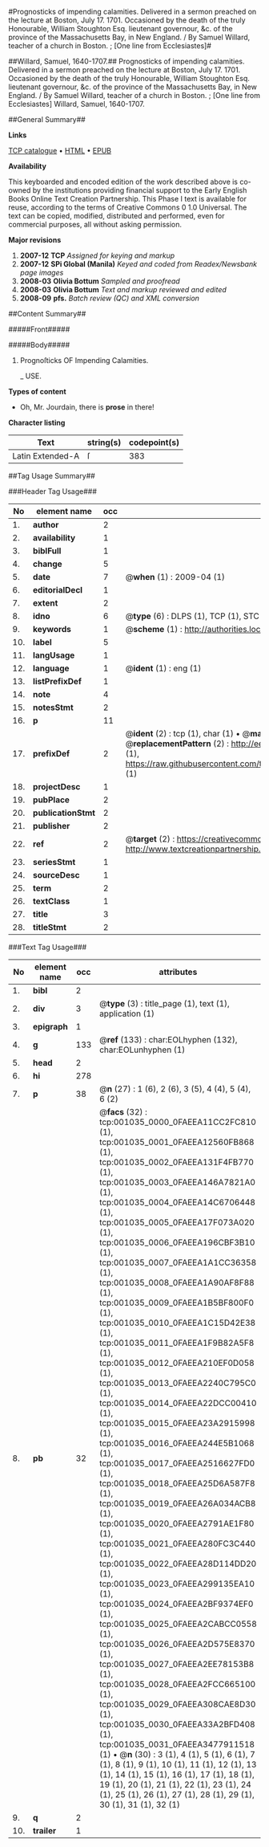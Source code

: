 #Prognosticks of impending calamities. Delivered in a sermon preached on the lecture at Boston, July 17. 1701. Occasioned by the death of the truly Honourable, William Stoughton Esq. lieutenant governour, &c. of the province of the Massachusetts Bay, in New England. / By Samuel Willard, teacher of a church in Boston. ; [One line from Ecclesiastes]#

##Willard, Samuel, 1640-1707.##
Prognosticks of impending calamities. Delivered in a sermon preached on the lecture at Boston, July 17. 1701. Occasioned by the death of the truly Honourable, William Stoughton Esq. lieutenant governour, &c. of the province of the Massachusetts Bay, in New England. / By Samuel Willard, teacher of a church in Boston. ; [One line from Ecclesiastes]
Willard, Samuel, 1640-1707.

##General Summary##

**Links**

[TCP catalogue](http://www.ota.ox.ac.uk/tcp/)  • 
[HTML](http://tei.it.ox.ac.uk/tcp/Texts-HTML/free/N00/N00859.html)  • 
[EPUB](http://tei.it.ox.ac.uk/tcp/Texts-EPUB/free/N00/N00859.epub)

**Availability**

This keyboarded and encoded edition of the
	       work described above is co-owned by the institutions
	       providing financial support to the Early English Books
	       Online Text Creation Partnership. This Phase I text is
	       available for reuse, according to the terms of Creative
	       Commons 0 1.0 Universal. The text can be copied,
	       modified, distributed and performed, even for
	       commercial purposes, all without asking permission.

**Major revisions**

1. __2007-12__ __TCP__ *Assigned for keying and markup*
1. __2007-12__ __SPi Global (Manila)__ *Keyed and coded from Readex/Newsbank page images*
1. __2008-03__ __Olivia Bottum__ *Sampled and proofread*
1. __2008-03__ __Olivia Bottum__ *Text and markup reviewed and edited*
1. __2008-09__ __pfs.__ *Batch review (QC) and XML conversion*

##Content Summary##

#####Front#####

#####Body#####

1. Prognoſticks OF Impending Calamities.

    _ USE.

**Types of content**

  * Oh, Mr. Jourdain, there is **prose** in there!

**Character listing**


|Text|string(s)|codepoint(s)|
|---|---|---|
|Latin Extended-A|ſ|383|

##Tag Usage Summary##

###Header Tag Usage###

|No|element name|occ|attributes|
|---|---|---|---|
|1.|__author__|2||
|2.|__availability__|1||
|3.|__biblFull__|1||
|4.|__change__|5||
|5.|__date__|7| @__when__ (1) : 2009-04 (1)|
|6.|__editorialDecl__|1||
|7.|__extent__|2||
|8.|__idno__|6| @__type__ (6) : DLPS (1), TCP (1), STC (1), NOTIS (1), IMAGE-SET (1), EVANS-CITATION (1)|
|9.|__keywords__|1| @__scheme__ (1) : http://authorities.loc.gov/ (1)|
|10.|__label__|5||
|11.|__langUsage__|1||
|12.|__language__|1| @__ident__ (1) : eng (1)|
|13.|__listPrefixDef__|1||
|14.|__note__|4||
|15.|__notesStmt__|2||
|16.|__p__|11||
|17.|__prefixDef__|2| @__ident__ (2) : tcp (1), char (1)  •  @__matchPattern__ (2) : ([0-9\-]+):([0-9IVX]+) (1), (.+) (1)  •  @__replacementPattern__ (2) : http://eebo.chadwyck.com/downloadtiff?vid=$1&page=$2 (1), https://raw.githubusercontent.com/textcreationpartnership/Texts/master/tcpchars.xml#$1 (1)|
|18.|__projectDesc__|1||
|19.|__pubPlace__|2||
|20.|__publicationStmt__|2||
|21.|__publisher__|2||
|22.|__ref__|2| @__target__ (2) : https://creativecommons.org/publicdomain/zero/1.0/ (1), http://www.textcreationpartnership.org/docs/. (1)|
|23.|__seriesStmt__|1||
|24.|__sourceDesc__|1||
|25.|__term__|2||
|26.|__textClass__|1||
|27.|__title__|3||
|28.|__titleStmt__|2||


###Text Tag Usage###

|No|element name|occ|attributes|
|---|---|---|---|
|1.|__bibl__|2||
|2.|__div__|3| @__type__ (3) : title_page (1), text (1), application (1)|
|3.|__epigraph__|1||
|4.|__g__|133| @__ref__ (133) : char:EOLhyphen (132), char:EOLunhyphen (1)|
|5.|__head__|2||
|6.|__hi__|278||
|7.|__p__|38| @__n__ (27) : 1 (6), 2 (6), 3 (5), 4 (4), 5 (4), 6 (2)|
|8.|__pb__|32| @__facs__ (32) : tcp:001035_0000_0FAEEA11CC2FC810 (1), tcp:001035_0001_0FAEEA12560FB868 (1), tcp:001035_0002_0FAEEA131F4FB770 (1), tcp:001035_0003_0FAEEA146A7821A0 (1), tcp:001035_0004_0FAEEA14C6706448 (1), tcp:001035_0005_0FAEEA17F073A020 (1), tcp:001035_0006_0FAEEA196CBF3B10 (1), tcp:001035_0007_0FAEEA1A1CC36358 (1), tcp:001035_0008_0FAEEA1A90AF8F88 (1), tcp:001035_0009_0FAEEA1B5BF800F0 (1), tcp:001035_0010_0FAEEA1C15D42E38 (1), tcp:001035_0011_0FAEEA1F9B82A5F8 (1), tcp:001035_0012_0FAEEA210EF0D058 (1), tcp:001035_0013_0FAEEA2240C795C0 (1), tcp:001035_0014_0FAEEA22DCC00410 (1), tcp:001035_0015_0FAEEA23A2915998 (1), tcp:001035_0016_0FAEEA244E5B1068 (1), tcp:001035_0017_0FAEEA2516627FD0 (1), tcp:001035_0018_0FAEEA25D6A587F8 (1), tcp:001035_0019_0FAEEA26A034ACB8 (1), tcp:001035_0020_0FAEEA2791AE1F80 (1), tcp:001035_0021_0FAEEA280FC3C440 (1), tcp:001035_0022_0FAEEA28D114DD20 (1), tcp:001035_0023_0FAEEA299135EA10 (1), tcp:001035_0024_0FAEEA2BF9374EF0 (1), tcp:001035_0025_0FAEEA2CABCC0558 (1), tcp:001035_0026_0FAEEA2D575E8370 (1), tcp:001035_0027_0FAEEA2EE78153B8 (1), tcp:001035_0028_0FAEEA2FCC665100 (1), tcp:001035_0029_0FAEEA308CAE8D30 (1), tcp:001035_0030_0FAEEA33A2BFD408 (1), tcp:001035_0031_0FAEEA3477911518 (1)  •  @__n__ (30) : 3 (1), 4 (1), 5 (1), 6 (1), 7 (1), 8 (1), 9 (1), 10 (1), 11 (1), 12 (1), 13 (1), 14 (1), 15 (1), 16 (1), 17 (1), 18 (1), 19 (1), 20 (1), 21 (1), 22 (1), 23 (1), 24 (1), 25 (1), 26 (1), 27 (1), 28 (1), 29 (1), 30 (1), 31 (1), 32 (1)|
|9.|__q__|2||
|10.|__trailer__|1||
